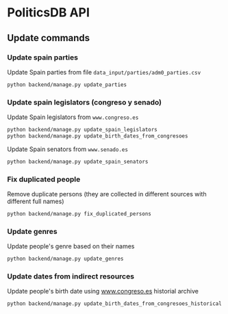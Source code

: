 # PoliticsDB API

## Update commands

### Update spain parties

Update Spain parties from file `data_input/parties/adm0_parties.csv`

```sh
python backend/manage.py update_parties
```

### Update spain legislators (congreso y senado)

Update Spain legislators from `www.congreso.es`

```sh
python backend/manage.py update_spain_legislators
python backend/manage.py update_birth_dates_from_congresoes
```

Update Spain senators from `www.senado.es`

```sh
python backend/manage.py update_spain_senators
```

### Fix duplicated people

Remove duplicate persons (they are collected in different sources with different full names)

```sh
python backend/manage.py fix_duplicated_persons
```

### Update genres

Update people's genre based on their names

```sh
python backend/manage.py update_genres
```

### Update dates from indirect resources

Update people's birth date using www.congreso.es historial archive

```sh
python backend/manage.py update_birth_dates_from_congresoes_historical
```

